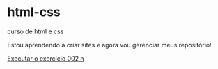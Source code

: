 # html-css
 curso de html e css

 Estou aprendendo a criar sites e agora vou gerenciar meus repositório!

 <a href="https://juniorgomes99.github.io/html-css/exercicios/ex002/intex.html">Executar o exercício 002 n</a>
 